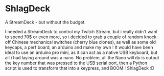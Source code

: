 # ShlagDeck
A StreamDeck - but without the budget.

I needed a StreamDeck to control my Twitch Stream, but i really didn't want to spend 70$ or even more, so i decided to grab a couple of random knock off Chinese mechanical switches (cherry blue clones), as well as some old keycaps, a perf board, an arduino and make my own !
It would have been ideal to use an arduino pro mini, as it can act as a native USB keyboard, but all i had laying around was a nano. No problem, all the Nano will do is output the key number that was pressed to the USB serial port, then a Python script is used to transform that into a keypress, and BOOM ! ShlagDeck :D
